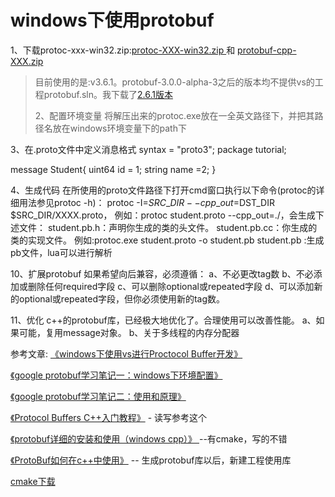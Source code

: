 # windows下使用protobuf

1、下载protoc-xxx-win32.zip:[protoc-XXX-win32.zip ](https://github.com/protocolbuffers/protobuf/tags) 和 [protobuf-cpp-XXX.zip](https://github.com/protocolbuffers/protobuf/tags)

> 目前使用的是:v3.6.1。protobuf-3.0.0-alpha-3之后的版本均不提供vs的工程protobuf.sln。我下载了[2.6.1版本](https://github.com/protocolbuffers/protobuf/releases/tag/v2.6.1)
>
> 2、配置环境变量 将解压出来的protoc.exe放在一全英文路径下，并把其路径名放在windows环境变量下的path下

3、在.proto文件中定义消息格式 syntax = "proto3"; package tutorial;

message Student{ uint64 id = 1; string name =2; }

4、生成代码 在所使用的proto文件路径下打开cmd窗口执行以下命令\(protoc的详细用法参见protoc -h\)： protoc -I=$SRC\_DIR --cpp\_out=$DST\_DIR $SRC\_DIR/XXXX.proto， 例如：protoc student.proto --cpp\_out=./，会生成下述文件： student.pb.h：声明你生成的类的头文件。 student.pb.cc：你生成的类的实现文件。 例如:protoc.exe student.proto -o student.pb student.pb :生成pb文件，lua可以进行解析

10、扩展protobuf 如果希望向后兼容，必须遵循： a、不必更改tag数 b、不必添加或删除任何required字段 c、可以删除optional或repeated字段 d、可以添加新的optional或repeated字段，但你必须使用新的tag数。

11、优化 c++的protobuf库，已经极大地优化了。合理使用可以改善性能。 a、如果可能，复用message对象。 b、关于多线程的内存分配器

参考文章: [《windows下使用vs进行Proctocol Buffer开发》](https://www.cnblogs.com/ppzbty/p/5412014.html)

[《google protobuf学习笔记一：windows下环境配置》](https://blog.csdn.net/majianfei1023/article/details/45371743)

[《google protobuf学习笔记二：使用和原理》](https://blog.csdn.net/majianfei1023/article/details/45112415)

[《Protocol Buffers C++入门教程》](https://blog.csdn.net/K346K346/article/details/51754431) - 读写参考这个

[《protobuf详细的安装和使用（windows cpp）》 ](https://blog.csdn.net/program_anywhere/article/details/77365876) --有cmake，写的不错

[《ProtoBuf如何在c++中使用》](https://blog.csdn.net/qq_15267341/article/details/80107293) -- 生成protobuf库以后，新建工程使用库

[cmake下载](https://github.com/Kitware/CMake/releases/download/v3.13.4/cmake-3.13.4-win64-x64.msi)

